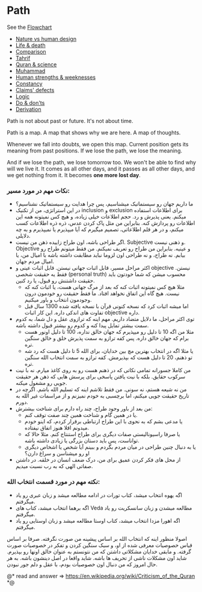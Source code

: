 # Path

See the [Flowchart](flowchart)

- [Nature vs human design](nature-vs-human-design/index)
- [Life & death](life-and-death/index)
- [Comparison](comparison/index)
- [Tahrif](tahrif/index)
- [Quran & science](quran-and-science/index)
- [Muhammad](muhammad)
- [Human strengths & weeknesses](human-strength-and-weakness/index)
- [Constancy](constancy/index)
- [Claims' defects](claims-defects)
- [Logic](logic)
- [Do & don'ts](do-and-donts)
- [Derivation](derivation)

Path is not about past or future. It's not about time.

Path is a map. A map that shows why we are here. A map of thoughts.

Whenever we fall into doubts, we open this map. Current position gets its meaning from past positions. If we lose the path, we lose the meaning.

And if we lose the path, we lose tomorrow too. We won't be able to find why will we live it. It comes as all other days, and it passes as all other days, and we get nothing from it. It becomes **one more lost day**.

<h3>
    نکات مهم در مورد مسیر:
</h3>
<ul>
    <li>
        ما داریم جهان رو سیستماتیک میشناسیم، پس چرا هدایت رو سیستماتیک نشناسیم؟
    </li>
    <li>
        در این استراتژی، من از تکنیک inclusion و exclusion برای اطلاعات استفاده میکنم. یعنی پذیرش و رد. حجم اطلاعات خیلی زیاده، و هیچ کس نمیتونه همه این اطلاعات رو پردازش کنه. بنابراین من مثل پاک کردن عدس، ذره ذره اطلاعات کسب میکنم، و در هر قلم اطلاعاتی، تصمیم میگیرم که آیا میپذیرم یا نمیپذیرم و به چه دلایلی.
    </li>
    <li>
        اگر طراحی باشه، اون طراح زاییده ذهن من نیست. Subjective و ذهنی نیست. Objective و عینیه. بنابراین من طراح رو تعریف نمیکنم. من فقط میتونم طراح رو بیابم. نه طراح، و نه طراحی اون لزوما نباید مطابقت داشته باشه با امیال من، یا امیال مردم جهان.
    </li>
    <li>
        اکثر مراحل مسیر، قابل اثبات جهانی نیستن. قابل اثبات عینی و objective نیستن. فقط یه حقیقت شخصی (personal truth) محسوب میشن که شما خودتون باید حقیقت داشتنش رو قبول، یا رد کنین.
        <ul>
            <li>
                مثلا هیچ کس نمیتونه اثبات کنه که بعد از مرگ جهانی هست، یا اثبات کنه که نیست. هیچ گاه این اتفاق نخواهد افتاد. ما فقط حقیقت رو خودمون درون وجودمون انتخاب و باور میکنیم.
            </li>
            <li>
                اما میشه اثبات کرد که نسخه کنونی قرآن با نسخه یافته شده 1300 سال قبل تفاوت های اندکی داره. این کار اثبات objective داره.
            </li>
        </ul>
    </li>
    <li>
        توی اکثر مراحل، ما دلایل متضاد داریم. مهم اینه که ترازوی عقل و دل شما، به کدوم سمت بیشتر تمایل پیدا کنه و کدوم رو بیشتر قبول داشته باشه.
        <ul>
            <li>
                مثلا من اگه 10 تا دلیل رو میپذیرم که جهان خالق نداره، 100 تا دلیل اونور هست برام که جهان خالق داره. پس کفه ترازو به سمت پذیرش خلق و خالق سنگین تره.
            </li>
            <li>
                یا مثلا اگه در انتخاب بهترین مچ بین خدایان، برای الله 5 تا دلیل هست که رد شه تو ذهنم، 20 تا دلیل هست که بپذیرمش. کفه ترازو به سمت انتخاب الله سنگین تره.
            </li>
        </ul>
    </li>
    <li>
        من کاملا جسورانه تمامی نکاتی که در ذهنم هست رو به روی کاغذ میارم. نه با نیت سرکوب حقایق. بلکه با نیت یافتن پاسخی برای پرسش هایی که ذهن هر حقیقت جویی رو مشغول میکنه.
    </li>
    <li>
        من نه شیعه هستم، نه سونی. من فقط تلاشم اینه که تسلیم الله باشم. اگرچه در تاریخ حقیقت جویی میکنم، اما برچسبی به خودم نمیزنم و از مراسمات غیر الله به دورم.
    </li>
    <li>
        من بعد از باور وجود طراح، چند راه دارم برای شناخت بیشترش:
        <ul>
            <li>
                یا در همین گام و شناخت همین چند صفت توقف کنم.
            </li>
            <li>
                یا مدعی بشم که به نحوی با این طراح ارتباطی برقرار کردم، که اینو خودم میدونم اقلا هنوز اتفاق نیفتاده.
            </li>
            <li>
                یا صرفا راسیونالیستی صفات دیگری برای طراح استنتاج کنم. مثلا حالا که تواناست، پس باید دستان بزرگی یا زیادی داشته باشه.
            </li>
            <li>
                یا به دنبال چنین طراحی در میان مردم بگردم و ببینم آیا شخص یا اشخاص دیگری او رو میشناسن و سراغ دارن؟
            </li>
        </ul>
    </li>
    <li>
        از محل های فکر کردن عمیق برای من، درک ضعف انسان در خلقه. در داشتن صفاتی الهی که به رب نسبت میدیم.
    </li>
</ul>
<h3>
    نکته مهم در مورد قسمت انتخاب الله:
</h3>
<ul>
    <li>
        اگه یهوه انتخاب میشد، کتاب تورات در ادامه مطالعه میشد و زبان عبری رو یاد میگرفتم.
    </li>
    <li>
        اگه برهما انتخاب میشد، کتاب های Veda مطالعه میشدن و زبان سانسکریت رو یاد میگرفتم.
    </li>
    <li>
        اگه اهورا مزدا انتخاب میشد، کتاب اوستا مطالعه میشد و زبان اوستایی رو یاد میگرفتم.
    </li>
</ul>
<p>
    اصولا منظور اینه که انتخاب الله بر اساس پیشینه من صورت نگرفته. صرفا بر اساس قیاس خصوصیات معرفی شده از او، و سبک سنگین کردن و تفکر در خصوصیات صورت گرفته. و مابقی خدایان مشکلاتی داشتن که من نتونستم به عنوان خالق اونها رو بپذیرم. شاید اون مشکلات ناشی از تحریف ها باشه. شاید واقعا در اصل دینشون باشه. به هر حال امروز که من دنبال اون خصوصیات بودم، با عقل و دلم جور نبودن.
</p>

@*
    read and answer => https://en.wikipedia.org/wiki/Criticism_of_the_Quran
*@
